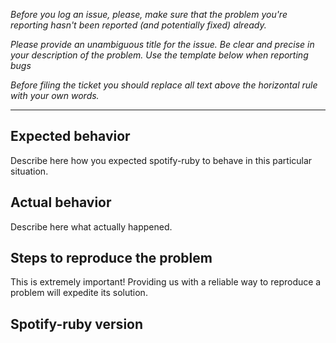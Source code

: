 *Before you log an issue, please, make sure
that the problem you're reporting
hasn't been reported (and potentially fixed) already.*

*Please provide an unambiguous title for the issue.
Be clear and precise in your description of the problem.
Use the template below when reporting bugs*

*Before filing the ticket you should replace all text above the horizontal
rule with your own words.*

--------

## Expected behavior

Describe here how you expected spotify-ruby to behave in this particular situation.

## Actual behavior

Describe here what actually happened.

## Steps to reproduce the problem

This is extremely important! Providing us with a reliable way to reproduce
a problem will expedite its solution.

## Spotify-ruby version
